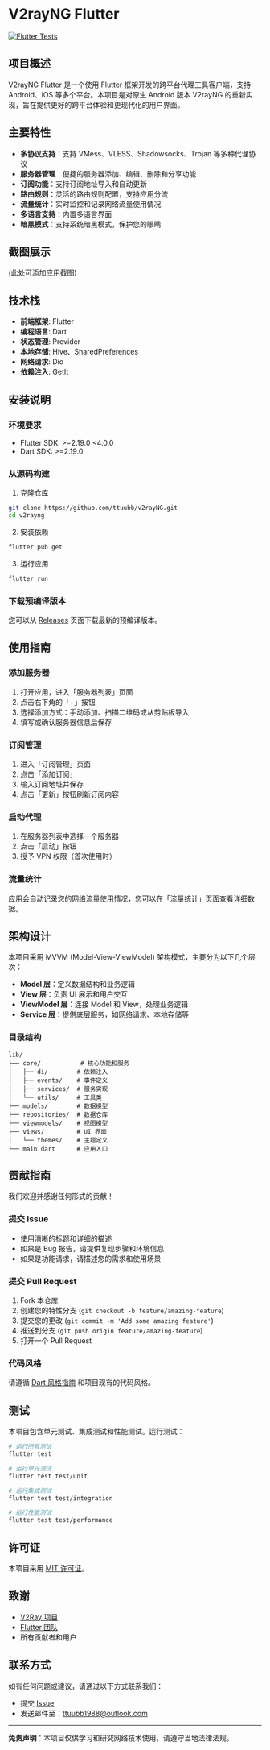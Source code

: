 # V2rayNG Flutter

[![Flutter Tests](https://github.com/yourusername/v2rayng/actions/workflows/flutter_tests.yml/badge.svg)](https://github.com/yourusername/v2rayng/actions/workflows/flutter_tests.yml)

## 项目概述

V2rayNG Flutter 是一个使用 Flutter 框架开发的跨平台代理工具客户端，支持 Android、iOS 等多个平台。本项目是对原生 Android 版本 V2rayNG 的重新实现，旨在提供更好的跨平台体验和更现代化的用户界面。

## 主要特性

- **多协议支持**：支持 VMess、VLESS、Shadowsocks、Trojan 等多种代理协议
- **服务器管理**：便捷的服务器添加、编辑、删除和分享功能
- **订阅功能**：支持订阅地址导入和自动更新
- **路由规则**：灵活的路由规则配置，支持应用分流
- **流量统计**：实时监控和记录网络流量使用情况
- **多语言支持**：内置多语言界面
- **暗黑模式**：支持系统暗黑模式，保护您的眼睛

## 截图展示

(此处可添加应用截图)

## 技术栈

- **前端框架**: Flutter
- **编程语言**: Dart
- **状态管理**: Provider
- **本地存储**: Hive、SharedPreferences
- **网络请求**: Dio
- **依赖注入**: GetIt

## 安装说明

### 环境要求

- Flutter SDK: >=2.19.0 <4.0.0
- Dart SDK: >=2.19.0

### 从源码构建

1. 克隆仓库

```bash
git clone https://github.com/ttuubb/v2rayNG.git
cd v2rayng
```

2. 安装依赖

```bash
flutter pub get
```

3. 运行应用

```bash
flutter run
```

### 下载预编译版本

您可以从 [Releases](https://github.com/ttuubb/v2rayNG.git/releases) 页面下载最新的预编译版本。

## 使用指南

### 添加服务器

1. 打开应用，进入「服务器列表」页面
2. 点击右下角的「+」按钮
3. 选择添加方式：手动添加、扫描二维码或从剪贴板导入
4. 填写或确认服务器信息后保存

### 订阅管理

1. 进入「订阅管理」页面
2. 点击「添加订阅」
3. 输入订阅地址并保存
4. 点击「更新」按钮刷新订阅内容

### 启动代理

1. 在服务器列表中选择一个服务器
2. 点击「启动」按钮
3. 授予 VPN 权限（首次使用时）

### 流量统计

应用会自动记录您的网络流量使用情况，您可以在「流量统计」页面查看详细数据。

## 架构设计

本项目采用 MVVM (Model-View-ViewModel) 架构模式，主要分为以下几个层次：

- **Model 层**：定义数据结构和业务逻辑
- **View 层**：负责 UI 展示和用户交互
- **ViewModel 层**：连接 Model 和 View，处理业务逻辑
- **Service 层**：提供底层服务，如网络请求、本地存储等

### 目录结构

```
lib/
├── core/           # 核心功能和服务
│   ├── di/        # 依赖注入
│   ├── events/    # 事件定义
│   ├── services/  # 服务实现
│   └── utils/     # 工具类
├── models/        # 数据模型
├── repositories/  # 数据仓库
├── viewmodels/    # 视图模型
├── views/         # UI 界面
│   └── themes/    # 主题定义
└── main.dart      # 应用入口
```

## 贡献指南

我们欢迎并感谢任何形式的贡献！

### 提交 Issue

- 使用清晰的标题和详细的描述
- 如果是 Bug 报告，请提供复现步骤和环境信息
- 如果是功能请求，请描述您的需求和使用场景

### 提交 Pull Request

1. Fork 本仓库
2. 创建您的特性分支 (`git checkout -b feature/amazing-feature`)
3. 提交您的更改 (`git commit -m 'Add some amazing feature'`)
4. 推送到分支 (`git push origin feature/amazing-feature`)
5. 打开一个 Pull Request

### 代码风格

请遵循 [Dart 风格指南](https://dart.dev/guides/language/effective-dart/style) 和项目现有的代码风格。

## 测试

本项目包含单元测试、集成测试和性能测试。运行测试：

```bash
# 运行所有测试
flutter test

# 运行单元测试
flutter test test/unit

# 运行集成测试
flutter test test/integration

# 运行性能测试
flutter test test/performance
```

## 许可证

本项目采用 [MIT 许可证](LICENSE)。

## 致谢

- [V2Ray 项目](https://github.com/v2ray/v2ray-core)
- [Flutter 团队](https://flutter.dev/)
- 所有贡献者和用户

## 联系方式

如有任何问题或建议，请通过以下方式联系我们：

- 提交 [Issue](https://github.com/ttuubb/v2rayNG.git/issues)
- 发送邮件至：ttuubb1988@outlook.com

---

**免责声明**：本项目仅供学习和研究网络技术使用，请遵守当地法律法规。